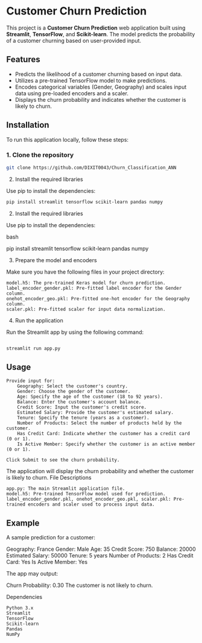 # Customer Churn Prediction

This project is a **Customer Churn Prediction** web application built using **Streamlit**, **TensorFlow**, and **Scikit-learn**. The model predicts the probability of a customer churning based on user-provided input.

## Features

- Predicts the likelihood of a customer churning based on input data.
- Utilizes a pre-trained TensorFlow model to make predictions.
- Encodes categorical variables (Gender, Geography) and scales input data using pre-loaded encoders and a scaler.
- Displays the churn probability and indicates whether the customer is likely to churn.

## Installation

To run this application locally, follow these steps:

### 1. Clone the repository

```bash
git clone https://github.com/DIXIT0043/Churn_Classification_ANN
```
2. Install the required libraries

Use pip to install the dependencies:
```bash
pip install streamlit tensorflow scikit-learn pandas numpy

```
2. Install the required libraries

Use pip to install the dependencies:

bash

pip install streamlit tensorflow scikit-learn pandas numpy

3. Prepare the model and encoders

Make sure you have the following files in your project directory:

    model.h5: The pre-trained Keras model for churn prediction.
    label_encoder_gender.pkl: Pre-fitted label encoder for the Gender column.
    onehot_encoder_geo.pkl: Pre-fitted one-hot encoder for the Geography column.
    scaler.pkl: Pre-fitted scaler for input data normalization.

4. Run the application

Run the Streamlit app by using the following command:

```bash

streamlit run app.py
```
## Usage

    Provide input for:
        Geography: Select the customer's country.
        Gender: Choose the gender of the customer.
        Age: Specify the age of the customer (18 to 92 years).
        Balance: Enter the customer's account balance.
        Credit Score: Input the customer's credit score.
        Estimated Salary: Provide the customer's estimated salary.
        Tenure: Specify the tenure (years as a customer).
        Number of Products: Select the number of products held by the customer.
        Has Credit Card: Indicate whether the customer has a credit card (0 or 1).
        Is Active Member: Specify whether the customer is an active member (0 or 1).

    Click Submit to see the churn probability.

The application will display the churn probability and whether the customer is likely to churn.
File Descriptions

    app.py: The main Streamlit application file.
    model.h5: Pre-trained TensorFlow model used for prediction.
    label_encoder_gender.pkl, onehot_encoder_geo.pkl, scaler.pkl: Pre-trained encoders and scaler used to process input data.

## Example

A sample prediction for a customer:

Geography: France
Gender: Male
Age: 35
Credit Score: 750
Balance: 20000
Estimated Salary: 50000
Tenure: 5 years
Number of Products: 2
Has Credit Card: Yes
Is Active Member: Yes

The app may output:

Churn Probability: 0.30
The customer is not likely to churn.

Dependencies

    Python 3.x
    Streamlit
    TensorFlow
    Scikit-learn
    Pandas
    NumPy
